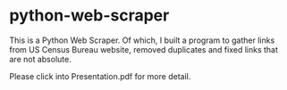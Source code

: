 # python-web-scraper
This is a Python Web Scraper. Of which, I built a program to gather links from US Census Bureau website, removed duplicates and fixed links that are not absolute.

Please click into Presentation.pdf for more detail.
